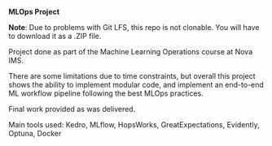 **MLOps Project**

__Note__: Due to problems with Git LFS, this repo is not clonable. You will have to download it as a .ZIP file.

Project done as part of the Machine Learning Operations course at Nova IMS.

There are some limitations due to time constraints, but overall this project shows the ability to implement modular code, and implement an end-to-end ML workflow pipeline following the best MLOps practices.

Final work provided as was delivered.

Main tools used: Kedro, MLflow, HopsWorks, GreatExpectations, Evidently, Optuna, Docker
